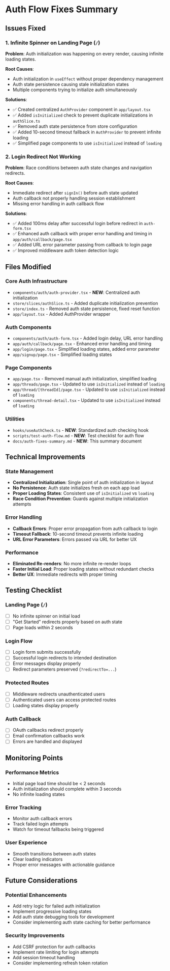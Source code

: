# Auth Flow Fixes Summary

## Issues Fixed

### 1. Infinite Spinner on Landing Page (`/`)
**Problem**: Auth initialization was happening on every render, causing infinite loading states.

**Root Causes**:
- Auth initialization in `useEffect` without proper dependency management
- Auth state persistence causing stale initialization states
- Multiple components trying to initialize auth simultaneously

**Solutions**:
- ✅ Created centralized `AuthProvider` component in `app/layout.tsx`
- ✅ Added `isInitialized` check to prevent duplicate initializations in `authSlice.ts`
- ✅ Removed auth state persistence from store configuration
- ✅ Added 10-second timeout fallback in `AuthProvider` to prevent infinite loading
- ✅ Simplified page components to use `isInitialized` instead of `loading`

### 2. Login Redirect Not Working
**Problem**: Race conditions between auth state changes and navigation redirects.

**Root Causes**:
- Immediate redirect after `signIn()` before auth state updated
- Auth callback not properly handling session establishment
- Missing error handling in auth callback flow

**Solutions**:
- ✅ Added 100ms delay after successful login before redirect in `auth-form.tsx`
- ✅ Enhanced auth callback with proper error handling and timing in `app/auth/callback/page.tsx`
- ✅ Added URL error parameter passing from callback to login page
- ✅ Improved middleware auth token detection logic

## Files Modified

### Core Auth Infrastructure
- `components/auth/auth-provider.tsx` - **NEW**: Centralized auth initialization
- `store/slices/authSlice.ts` - Added duplicate initialization prevention
- `store/index.ts` - Removed auth state persistence, fixed reset function
- `app/layout.tsx` - Added AuthProvider wrapper

### Auth Components
- `components/auth/auth-form.tsx` - Added login delay, URL error handling
- `app/auth/callback/page.tsx` - Enhanced error handling and timing
- `app/login/page.tsx` - Simplified loading states, added error parameter
- `app/signup/page.tsx` - Simplified loading states

### Page Components
- `app/page.tsx` - Removed manual auth initialization, simplified loading
- `app/threads/page.tsx` - Updated to use `isInitialized` instead of `loading`
- `app/thread/[threadId]/page.tsx` - Updated to use `isInitialized` instead of `loading`
- `components/thread-detail.tsx` - Updated to use `isInitialized` instead of `loading`

### Utilities
- `hooks/useAuthCheck.ts` - **NEW**: Standardized auth checking hook
- `scripts/test-auth-flow.md` - **NEW**: Test checklist for auth flow
- `docs/auth-fixes-summary.md` - **NEW**: This summary document

## Technical Improvements

### State Management
- **Centralized Initialization**: Single point of auth initialization in layout
- **No Persistence**: Auth state initializes fresh on each app load
- **Proper Loading States**: Consistent use of `isInitialized` vs `loading`
- **Race Condition Prevention**: Guards against multiple initialization attempts

### Error Handling
- **Callback Errors**: Proper error propagation from auth callback to login
- **Timeout Fallback**: 10-second timeout prevents infinite loading
- **URL Error Parameters**: Errors passed via URL for better UX

### Performance
- **Eliminated Re-renders**: No more infinite re-render loops
- **Faster Initial Load**: Proper loading states without redundant checks
- **Better UX**: Immediate redirects with proper timing

## Testing Checklist

### Landing Page (`/`)
- [ ] No infinite spinner on initial load
- [ ] "Get Started" redirects properly based on auth state
- [ ] Page loads within 2 seconds

### Login Flow
- [ ] Login form submits successfully
- [ ] Successful login redirects to intended destination
- [ ] Error messages display properly
- [ ] Redirect parameters preserved (`?redirectTo=...`)

### Protected Routes
- [ ] Middleware redirects unauthenticated users
- [ ] Authenticated users can access protected routes
- [ ] Loading states display properly

### Auth Callback
- [ ] OAuth callbacks redirect properly
- [ ] Email confirmation callbacks work
- [ ] Errors are handled and displayed

## Monitoring Points

### Performance Metrics
- Initial page load time should be < 2 seconds
- Auth initialization should complete within 3 seconds
- No infinite loading states

### Error Tracking
- Monitor auth callback errors
- Track failed login attempts
- Watch for timeout fallbacks being triggered

### User Experience
- Smooth transitions between auth states
- Clear loading indicators
- Proper error messages with actionable guidance

## Future Considerations

### Potential Enhancements
- Add retry logic for failed auth initialization
- Implement progressive loading states
- Add auth state debugging tools for development
- Consider implementing auth state caching for better performance

### Security Improvements
- Add CSRF protection for auth callbacks
- Implement rate limiting for login attempts
- Add session timeout handling
- Consider implementing refresh token rotation 
